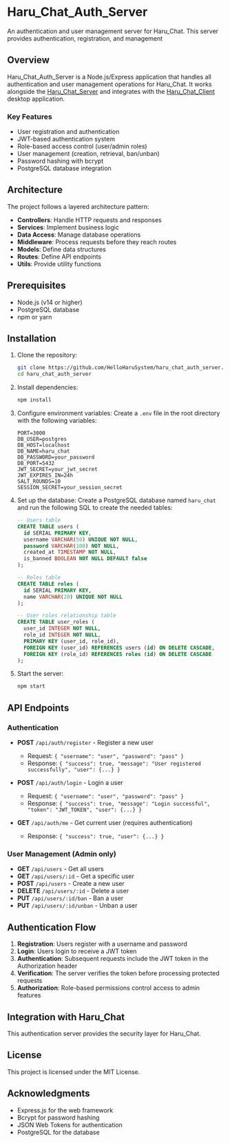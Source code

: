 # Haru_Chat_Auth_Server

An authentication and user management server for Haru_Chat. This server provides authentication, registration, and management

## Overview

Haru_Chat_Auth_Server is a Node.js/Express application that handles all authentication and user management operations for Haru_Chat. It works alongside the [Haru_Chat_Server](https://github.com/HelloHaruSystem/haru_chat_server) and integrates with the [Haru_Chat_Client](https://github.com/HelloHaruSystem/haru_chat_client) desktop application.

### Key Features

- User registration and authentication
- JWT-based authentication system
- Role-based access control (user/admin roles)
- User management (creation, retrieval, ban/unban)
- Password hashing with bcrypt
- PostgreSQL database integration

## Architecture

The project follows a layered architecture pattern:

- **Controllers**: Handle HTTP requests and responses
- **Services**: Implement business logic
- **Data Access**: Manage database operations
- **Middleware**: Process requests before they reach routes
- **Models**: Define data structures
- **Routes**: Define API endpoints
- **Utils**: Provide utility functions

## Prerequisites

- Node.js (v14 or higher)
- PostgreSQL database
- npm or yarn

## Installation

1. Clone the repository:
   ```bash
   git clone https://github.com/HelloHaruSystem/haru_chat_auth_server.git
   cd haru_chat_auth_server
   ```

2. Install dependencies:
   ```bash
   npm install
   ```

3. Configure environment variables:
   Create a `.env` file in the root directory with the following variables:
   ```
   PORT=3000
   DB_USER=postgres
   DB_HOST=localhost
   DB_NAME=haru_chat
   DB_PASSWORD=your_password
   DB_PORT=5432
   JWT_SECRET=your_jwt_secret
   JWT_EXPIRES_IN=24h
   SALT_ROUNDS=10
   SESSION_SECRET=your_session_secret
   ```

4. Set up the database:
   Create a PostgreSQL database named `haru_chat` and run the following SQL to create the needed tables:

   ```sql
   -- Users table
   CREATE TABLE users (
     id SERIAL PRIMARY KEY,
     username VARCHAR(50) UNIQUE NOT NULL,
     password VARCHAR(100) NOT NULL,
     created_at TIMESTAMP NOT NULL,
     is_banned BOOLEAN NOT NULL DEFAULT false
   );

   -- Roles table
   CREATE TABLE roles (
     id SERIAL PRIMARY KEY,
     name VARCHAR(20) UNIQUE NOT NULL
   );

   -- User roles relationship table
   CREATE TABLE user_roles (
     user_id INTEGER NOT NULL,
     role_id INTEGER NOT NULL,
     PRIMARY KEY (user_id, role_id),
     FOREIGN KEY (user_id) REFERENCES users (id) ON DELETE CASCADE,
     FOREIGN KEY (role_id) REFERENCES roles (id) ON DELETE CASCADE
   );
   ```

5. Start the server:
   ```bash
   npm start
   ```

## API Endpoints

### Authentication

- **POST** `/api/auth/register` - Register a new user
  - Request: `{ "username": "user", "password": "pass" }`
  - Response: `{ "success": true, "message": "User registered successfully", "user": {...} }`

- **POST** `/api/auth/login` - Login a user
  - Request: `{ "username": "user", "password": "pass" }`
  - Response: `{ "success": true, "message": "Login successful", "token": "JWT_TOKEN", "user": {...} }`

- **GET** `/api/auth/me` - Get current user (requires authentication)
  - Response: `{ "success": true, "user": {...} }`

### User Management (Admin only)

- **GET** `/api/users` - Get all users
- **GET** `/api/users/:id` - Get a specific user
- **POST** `/api/users` - Create a new user
- **DELETE** `/api/users/:id` - Delete a user
- **PUT** `/api/users/:id/ban` - Ban a user
- **PUT** `/api/users/:id/unban` - Unban a user

## Authentication Flow

1. **Registration**: Users register with a username and password
2. **Login**: Users login to receive a JWT token
3. **Authentication**: Subsequent requests include the JWT token in the Authorization header
4. **Verification**: The server verifies the token before processing protected requests
5. **Authorization**: Role-based permissions control access to admin features


## Integration with Haru_Chat

This authentication server provides the security layer for Haru_Chat.

## License

This project is licensed under the MIT License.

## Acknowledgments

- Express.js for the web framework
- Bcrypt for password hashing
- JSON Web Tokens for authentication
- PostgreSQL for the database